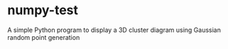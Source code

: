 # numpy-test
A simple Python program to display a 3D cluster diagram using Gaussian random point generation
